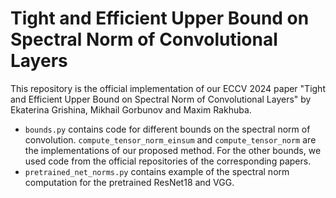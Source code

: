 # Tight and Efficient Upper Bound on Spectral Norm of Convolutional Layers

This repository is the official implementation of our ECCV 2024 paper "Tight and Efficient Upper Bound on Spectral Norm of Convolutional Layers" by Ekaterina Grishina, Mikhail Gorbunov and Maxim Rakhuba.

* `bounds.py` contains code for different bounds on the spectral norm of convolution. `compute_tensor_norm_einsum` and `compute_tensor_norm` are the implementations of our proposed method. For the other bounds, we used code from the official repositories of the corresponding papers.
* `pretrained_net_norms.py` contains example of the spectral norm computation for the pretrained ResNet18 and VGG.